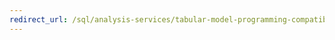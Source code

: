```yaml
---
redirect_url: /sql/analysis-services/tabular-model-programming-compatibility-levels-1050-1103/representation/connection-representation-tabular?toc=%2fsql%2fanalysis-services%2ftabular-model-programming-compatibility-levels-1050-1103%2frepresentation%2ftoc.json
---
```

